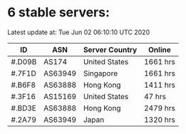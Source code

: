 # 6 stable servers:

Latest update at: Tue Jun 02 06:10:10 UTC 2020

| ID | ASN | Server Country | Online |
| -- | --- | -------------- | ------ |
| #.D09B | AS174 | United States | 1661 hrs |
| #.7F1D | AS63949 | Singapore | 1661 hrs |
| #.B6F8 | AS63888 | Hong Kong | 1411 hrs |
| #.3F16 | AS15169 | United States | 47 hrs |
| #.BD3E | AS63888 | Hong Kong | 2479 hrs |
| #.2A79 | AS63949 | Japan | 1320 hrs |

